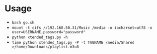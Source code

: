 # Usage
* `bash go.sh`
* `mount -t cifs //192.168.50.31/Music /media
   -o iocharset=utf8
   -o user=USERNAME,password="password"`
* `python xtended_tags.py -h`
* `time python xtended_tags.py -P -t TAGNAME /media/Shared >/home/Downloads/playlist.m3u8`
